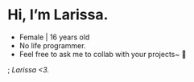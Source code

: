 # Hi, I’m Larissa.

* Female | 16 years old
* No life programmer.
* Feel free to ask me to collab with your projects~ 💜

; *Larissa <3.*
